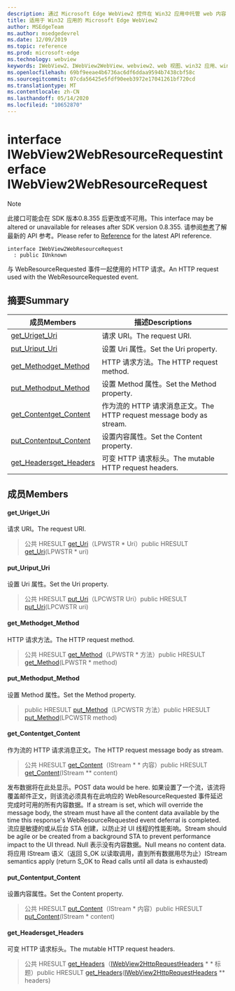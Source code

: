 ```yaml
---
description: 通过 Microsoft Edge WebView2 控件在 Win32 应用中托管 web 内容
title: 适用于 Win32 应用的 Microsoft Edge WebView2
author: MSEdgeTeam
ms.author: msedgedevrel
ms.date: 12/09/2019
ms.topic: reference
ms.prod: microsoft-edge
ms.technology: webview
keywords: IWebView2、IWebView2WebView、webview2、web 视图、win32 应用、win32、edge
ms.openlocfilehash: 69bf9eeae4b6736ac6df6ddaa9594b7438cbf58c
ms.sourcegitcommit: 07cda56425e5fdf90eeb3972e17041261bf720cd
ms.translationtype: MT
ms.contentlocale: zh-CN
ms.lasthandoff: 05/14/2020
ms.locfileid: "10652870"
---
```

# <span data-ttu-id="c0b7a-104">interface IWebView2WebResourceRequest</span><span class="sxs-lookup"><span data-stu-id="c0b7a-104">interface IWebView2WebResourceRequest</span></span> 

> [!NOTE]
> <span data-ttu-id="c0b7a-105">此接口可能会在 SDK 版本0.8.355 后更改或不可用。</span><span class="sxs-lookup"><span data-stu-id="c0b7a-105">This interface may be altered or unavailable for releases after SDK version 0.8.355.</span></span> <span data-ttu-id="c0b7a-106">请参阅[参考](../../../webview2-api-reference.md)了解最新的 API 参考。</span><span class="sxs-lookup"><span data-stu-id="c0b7a-106">Please refer to [Reference](../../../webview2-api-reference.md) for the latest API reference.</span></span>

```
interface IWebView2WebResourceRequest
  : public IUnknown
```

<span data-ttu-id="c0b7a-107">与 WebResourceRequested 事件一起使用的 HTTP 请求。</span><span class="sxs-lookup"><span data-stu-id="c0b7a-107">An HTTP request used with the WebResourceRequested event.</span></span>

## <span data-ttu-id="c0b7a-108">摘要</span><span class="sxs-lookup"><span data-stu-id="c0b7a-108">Summary</span></span>

 <span data-ttu-id="c0b7a-109">成员</span><span class="sxs-lookup"><span data-stu-id="c0b7a-109">Members</span></span>                        | <span data-ttu-id="c0b7a-110">描述</span><span class="sxs-lookup"><span data-stu-id="c0b7a-110">Descriptions</span></span>
--------------------------------|---------------------------------------------
[<span data-ttu-id="c0b7a-111">get_Uri</span><span class="sxs-lookup"><span data-stu-id="c0b7a-111">get_Uri</span></span>](#get_uri) | <span data-ttu-id="c0b7a-112">请求 URI。</span><span class="sxs-lookup"><span data-stu-id="c0b7a-112">The request URI.</span></span>
[<span data-ttu-id="c0b7a-113">put_Uri</span><span class="sxs-lookup"><span data-stu-id="c0b7a-113">put_Uri</span></span>](#put_uri) | <span data-ttu-id="c0b7a-114">设置 Uri 属性。</span><span class="sxs-lookup"><span data-stu-id="c0b7a-114">Set the Uri property.</span></span>
[<span data-ttu-id="c0b7a-115">get_Method</span><span class="sxs-lookup"><span data-stu-id="c0b7a-115">get_Method</span></span>](#get_method) | <span data-ttu-id="c0b7a-116">HTTP 请求方法。</span><span class="sxs-lookup"><span data-stu-id="c0b7a-116">The HTTP request method.</span></span>
[<span data-ttu-id="c0b7a-117">put_Method</span><span class="sxs-lookup"><span data-stu-id="c0b7a-117">put_Method</span></span>](#put_method) | <span data-ttu-id="c0b7a-118">设置 Method 属性。</span><span class="sxs-lookup"><span data-stu-id="c0b7a-118">Set the Method property.</span></span>
[<span data-ttu-id="c0b7a-119">get_Content</span><span class="sxs-lookup"><span data-stu-id="c0b7a-119">get_Content</span></span>](#get_content) | <span data-ttu-id="c0b7a-120">作为流的 HTTP 请求消息正文。</span><span class="sxs-lookup"><span data-stu-id="c0b7a-120">The HTTP request message body as stream.</span></span>
[<span data-ttu-id="c0b7a-121">put_Content</span><span class="sxs-lookup"><span data-stu-id="c0b7a-121">put_Content</span></span>](#put_content) | <span data-ttu-id="c0b7a-122">设置内容属性。</span><span class="sxs-lookup"><span data-stu-id="c0b7a-122">Set the Content property.</span></span>
[<span data-ttu-id="c0b7a-123">get_Headers</span><span class="sxs-lookup"><span data-stu-id="c0b7a-123">get_Headers</span></span>](#get_headers) | <span data-ttu-id="c0b7a-124">可变 HTTP 请求标头。</span><span class="sxs-lookup"><span data-stu-id="c0b7a-124">The mutable HTTP request headers.</span></span>

## <span data-ttu-id="c0b7a-125">成员</span><span class="sxs-lookup"><span data-stu-id="c0b7a-125">Members</span></span>

#### <span data-ttu-id="c0b7a-126">get_Uri</span><span class="sxs-lookup"><span data-stu-id="c0b7a-126">get_Uri</span></span> 

<span data-ttu-id="c0b7a-127">请求 URI。</span><span class="sxs-lookup"><span data-stu-id="c0b7a-127">The request URI.</span></span>

> <span data-ttu-id="c0b7a-128">公共 HRESULT [get_Uri](#get_uri)（LPWSTR \* Uri）</span><span class="sxs-lookup"><span data-stu-id="c0b7a-128">public HRESULT [get_Uri](#get_uri)(LPWSTR \* uri)</span></span>

#### <span data-ttu-id="c0b7a-129">put_Uri</span><span class="sxs-lookup"><span data-stu-id="c0b7a-129">put_Uri</span></span> 

<span data-ttu-id="c0b7a-130">设置 Uri 属性。</span><span class="sxs-lookup"><span data-stu-id="c0b7a-130">Set the Uri property.</span></span>

> <span data-ttu-id="c0b7a-131">公共 HRESULT [put_Uri](#put_uri)（LPCWSTR Uri）</span><span class="sxs-lookup"><span data-stu-id="c0b7a-131">public HRESULT [put_Uri](#put_uri)(LPCWSTR uri)</span></span>

#### <span data-ttu-id="c0b7a-132">get_Method</span><span class="sxs-lookup"><span data-stu-id="c0b7a-132">get_Method</span></span> 

<span data-ttu-id="c0b7a-133">HTTP 请求方法。</span><span class="sxs-lookup"><span data-stu-id="c0b7a-133">The HTTP request method.</span></span>

> <span data-ttu-id="c0b7a-134">公共 HRESULT [get_Method](#get_method)（LPWSTR \* 方法）</span><span class="sxs-lookup"><span data-stu-id="c0b7a-134">public HRESULT [get_Method](#get_method)(LPWSTR \* method)</span></span>

#### <span data-ttu-id="c0b7a-135">put_Method</span><span class="sxs-lookup"><span data-stu-id="c0b7a-135">put_Method</span></span> 

<span data-ttu-id="c0b7a-136">设置 Method 属性。</span><span class="sxs-lookup"><span data-stu-id="c0b7a-136">Set the Method property.</span></span>

> <span data-ttu-id="c0b7a-137">public HRESULT [put_Method](#put_method)（LPCWSTR 方法）</span><span class="sxs-lookup"><span data-stu-id="c0b7a-137">public HRESULT [put_Method](#put_method)(LPCWSTR method)</span></span>

#### <span data-ttu-id="c0b7a-138">get_Content</span><span class="sxs-lookup"><span data-stu-id="c0b7a-138">get_Content</span></span> 

<span data-ttu-id="c0b7a-139">作为流的 HTTP 请求消息正文。</span><span class="sxs-lookup"><span data-stu-id="c0b7a-139">The HTTP request message body as stream.</span></span>

> <span data-ttu-id="c0b7a-140">公共 HRESULT [get_Content](#get_content)（IStream \* \* 内容）</span><span class="sxs-lookup"><span data-stu-id="c0b7a-140">public HRESULT [get_Content](#get_content)(IStream \*\* content)</span></span>

<span data-ttu-id="c0b7a-141">发布数据将在此处显示。</span><span class="sxs-lookup"><span data-stu-id="c0b7a-141">POST data would be here.</span></span> <span data-ttu-id="c0b7a-142">如果设置了一个流，该流将覆盖邮件正文，则该流必须具有在此响应的 WebResourceRequested 事件延迟完成时可用的所有内容数据。</span><span class="sxs-lookup"><span data-stu-id="c0b7a-142">If a stream is set, which will override the message body, the stream must have all the content data available by the time this response's WebResourceRequested event deferral is completed.</span></span> <span data-ttu-id="c0b7a-143">流应是敏捷的或从后台 STA 创建，以防止对 UI 线程的性能影响。</span><span class="sxs-lookup"><span data-stu-id="c0b7a-143">Stream should be agile or be created from a background STA to prevent performance impact to the UI thread.</span></span> <span data-ttu-id="c0b7a-144">Null 表示没有内容数据。</span><span class="sxs-lookup"><span data-stu-id="c0b7a-144">Null means no content data.</span></span> <span data-ttu-id="c0b7a-145">将应用 IStream 语义（返回 S_OK 以读取调用，直到所有数据用尽为止）</span><span class="sxs-lookup"><span data-stu-id="c0b7a-145">IStream semantics apply (return S_OK to Read calls until all data is exhausted)</span></span>

#### <span data-ttu-id="c0b7a-146">put_Content</span><span class="sxs-lookup"><span data-stu-id="c0b7a-146">put_Content</span></span> 

<span data-ttu-id="c0b7a-147">设置内容属性。</span><span class="sxs-lookup"><span data-stu-id="c0b7a-147">Set the Content property.</span></span>

> <span data-ttu-id="c0b7a-148">公共 HRESULT [put_Content](#put_content)（IStream \* 内容）</span><span class="sxs-lookup"><span data-stu-id="c0b7a-148">public HRESULT [put_Content](#put_content)(IStream \* content)</span></span>

#### <span data-ttu-id="c0b7a-149">get_Headers</span><span class="sxs-lookup"><span data-stu-id="c0b7a-149">get_Headers</span></span> 

<span data-ttu-id="c0b7a-150">可变 HTTP 请求标头。</span><span class="sxs-lookup"><span data-stu-id="c0b7a-150">The mutable HTTP request headers.</span></span>

> <span data-ttu-id="c0b7a-151">公共 HRESULT [get_Headers](#get_headers)（[IWebView2HttpRequestHeaders](IWebView2HttpRequestHeaders.md) \* \* 标题）</span><span class="sxs-lookup"><span data-stu-id="c0b7a-151">public HRESULT [get_Headers](#get_headers)([IWebView2HttpRequestHeaders](IWebView2HttpRequestHeaders.md) \*\* headers)</span></span>

